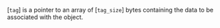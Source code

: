 [`tag`] is a pointer to an array of [`tag_size`] bytes containing
the data to be associated with the object.
